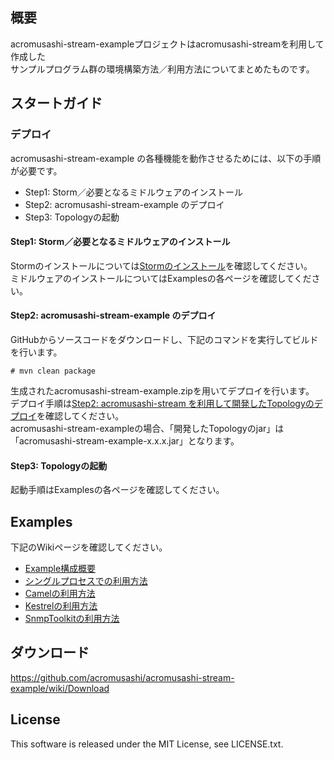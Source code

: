 ## 概要
acromusashi-stream-exampleプロジェクトはacromusashi-streamを利用して作成した  
サンプルプログラム群の環境構築方法／利用方法についてまとめたものです。  

## スタートガイド
### デプロイ
acromusashi-stream-example の各種機能を動作させるためには、以下の手順が必要です。
- Step1: Storm／必要となるミドルウェアのインストール
- Step2: acromusashi-stream-example のデプロイ
- Step3: Topologyの起動

#### Step1: Storm／必要となるミドルウェアのインストール
Stormのインストールについては[Stormのインストール](https://github.com/acromusashi/acromusashi-stream#step1-storm%E3%81%AE%E3%82%A4%E3%83%B3%E3%82%B9%E3%83%88%E3%83%BC%E3%83%AB)を確認してください。  
ミドルウェアのインストールについてはExamplesの各ページを確認してください。
#### Step2: acromusashi-stream-example のデプロイ
GitHubからソースコードをダウンロードし、下記のコマンドを実行してビルドを行います。  
```
# mvn clean package
```
生成されたacromusashi-stream-example.zipを用いてデプロイを行います。
デプロイ手順は[Step2: acromusashi-stream を利用して開発したTopologyのデプロイ](https://github.com/acromusashi/acromusashi-stream#step2-acromusashi-stream-%E3%82%92%E5%88%A9%E7%94%A8%E3%81%97%E3%81%A6%E9%96%8B%E7%99%BA%E3%81%97%E3%81%9Ftopology%E3%81%AE%E3%83%87%E3%83%97%E3%83%AD%E3%82%A4)を確認してください。  
acromusashi-stream-exampleの場合、「開発したTopologyのjar」は「acromusashi-stream-example-x.x.x.jar」となります。  
#### Step3: Topologyの起動
起動手順はExamplesの各ページを確認してください。

## Examples
下記のWikiページを確認してください。  
- <a href="https://github.com/acromusashi/acromusashi-stream-example/wiki/Abstract">Example構成概要</a>
- <a href="https://github.com/acromusashi/acromusashi-stream-example/wiki/Run-in-Single-Process">シングルプロセスでの利用方法</a>
- <a href="https://github.com/acromusashi/acromusashi-stream-example/wiki/Camel-Usage">Camelの利用方法</a>
- <a href="https://github.com/acromusashi/acromusashi-stream-example/wiki/Kestrel-Usage">Kestrelの利用方法</a>
- <a href="https://github.com/acromusashi/acromusashi-stream-example/wiki/SnmpToolkit-Usage">SnmpToolkitの利用方法</a>

## ダウンロード
https://github.com/acromusashi/acromusashi-stream-example/wiki/Download

## License
This software is released under the MIT License, see LICENSE.txt.
